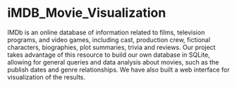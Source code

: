 # iMDB_Movie_Visualization
IMDb is an online database of information related to films, television programs,
and video games, including cast, production crew, fictional characters, biographies,
plot summaries, trivia and reviews. Our project takes advantage of this resource to
build our own database in SQLite, allowing for general queries and data analysis about
movies, such as the publish dates and genre relationships. We have also built a web
interface for visualization of the results.
